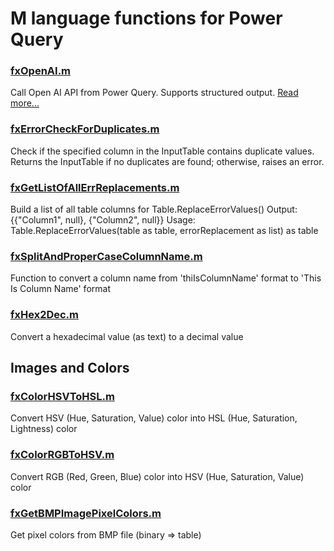 # M language functions for Power Query

### [fxOpenAI.m](https://github.com/avatorl/M/blob/master/fx/fxOpenAI.m)
Call Open AI API from Power Query. Supports structured output. [Read more...](https://www.powerofbi.org/2024/10/06/m-language-function-to-call-open-ai-api-from-power-query/)

### [fxErrorCheckForDuplicates.m](https://github.com/avatorl/M/blob/master/fx/fxErrorCheckForDuplicates.m)
Check if the specified column in the InputTable contains duplicate values. Returns the InputTable if no duplicates are found; otherwise, raises an error.

### [fxGetListOfAllErrReplacements.m](https://github.com/avatorl/M/blob/master/fx/fxGetListOfAllErrReplacements.m)
Build a list of all table columns for Table.ReplaceErrorValues()
Output: {{"Column1", null}, {"Column2", null}}
Usage: Table.ReplaceErrorValues(table as table, errorReplacement as list) as table

### [fxSplitAndProperCaseColumnName.m](https://github.com/avatorl/M/blob/master/fx/fxSplitAndProperCaseColumnName.m)
Function to convert a column name from 'thiIsColumnName' format to 'This Is Column Name' format

### [fxHex2Dec.m](https://github.com/avatorl/M/blob/master/fx/fxHex2Dec.m)
Convert a hexadecimal value (as text) to a decimal value

## Images and Colors

### [fxColorHSVToHSL.m](https://github.com/avatorl/M/blob/master/fx/fxColorHSVToHSL.m)
Convert HSV (Hue, Saturation, Value) color into HSL (Hue, Saturation, Lightness) color

### [fxColorRGBToHSV.m](https://github.com/avatorl/M/blob/master/fx/fxColorRGBToHSV.m)
Convert RGB (Red, Green, Blue) color into HSV (Hue, Saturation, Value) color

### [fxGetBMPImagePixelColors.m](https://github.com/avatorl/M/blob/master/fx/fxGetBMPImagePixelColors.m)
Get pixel colors from BMP file (binary => table)






